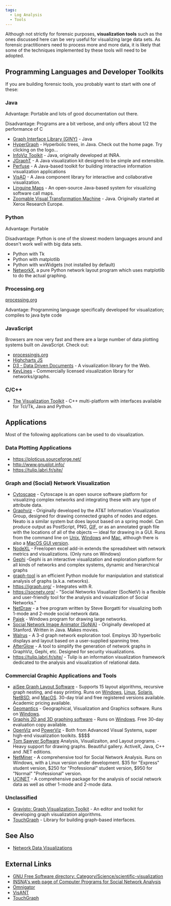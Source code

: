 ```yaml
---
tags:
  - Log Analysis
  - Tools
---
```

Although not strictly for forensic purposes, **visualization tools**
such as the ones discussed here can be very useful for visualizing large
data sets. As forensic practitioners need to process more and more data,
it is likely that some of the techniques implemented by these tools will
need to be adopted.

## Programming Languages and Developer Toolkits

If you are building forensic tools, you probably want to start with one
of these:

### Java

Advantage: Portable and lots of good documentation out there.

Disadvantage: Programs are a bit verbose, and only offers about 1/2 the
performance of C

* [Graph Interface Library (GINY)](https://csbi.sourceforge.net/index.html) - Java
* [HyperGraph](https://hypergraph.sourceforge.net/) - Hyperbolic trees,
  in Java. Check out the home page. Try clicking on the logo...
* [InfoViz Toolkit](https://ivtk.sourceforge.net/) - Java, originally
  developed at INRA.
* [JGraphT](https://jgrapht.org/) - A Java visualization kit
  designed to be simple and extensible.
* [Perfuse](https://blokt.com/) - A Java-based toolkit for
  building interactive information visualization applications
* [VisAD](https://www.ssec.wisc.edu/~billh/visad.html#intro) - A Java
  component library for interactive and collaborative visualization.
* [Linguine Maps](https://github.com/psimakov/linguine-maps) -
  An open-source Java-based system for visualizing software call maps.
* [Zoomable Visual Transformation Machine](https://zvtm.sourceforge.net/index.html) -
  Java. Originally started at Xerox Research Europe.

### Python

Advantage: Portable

Disadvantage: Python is one of the slowest modern languages around and
doesn't work well with big data sets.

* Python with Tk
* Python with matplotlib
* Python with wxWidgets (not installed by default)
* [NetworkX](https://networkx.org/), a pure Python network layout
  program which uses matplotlib to do the actual graphing.

### Processing.org

[processing.org](https://processing.org/)

Advantage: Programming language specifically developed for
visualization; compiles to java byte code

### JavaScript

Browsers are now very fast and there are a large number of data plotting
systems built on JavaScript. Check out:

* [processingjs.org](https://github.com/processing-js/processing-js)
* [Highcharts JS](https://www.highcharts.com/)
* [D3 - Data Driven Documents](https://d3js.org/) - A visualization library for
  the Web.
* [KeyLines](https://cambridge-intelligence.com/) - Commercially licensed visualization
  library for networks/graphs.

### C/C++

* [The Visualization Toolkit](https://vtk.org/) - C++ multi-platform
  with interfaces available for Tcl/Tk, Java and Python.

## Applications

Most of the following applications can be used to do visualization.

### Data Plotting Applications

* <https://ploticus.sourceforge.net/>
* <http://www.gnuplot.info/>
* <https://tulip.labri.fr/site/>

### Graph and (Social) Network Visualization

* [Cytoscape](https://cytoscape.org/) - Cytoscape is an open source
  software platform for visualizing complex networks and integrating
  these with any type of attribute data.
* [Graphviz](https://www.graphviz.org/) - Originally developed by the
  AT&T Information Visualization Group, designed
  for drawing connected graphs of nodes and edges. Neato is a similar
  system but does layout based on a spring model. Can produce output as
  PostScript, PNG, [GIF](gif.md), or as an annotated graph file with
  the locations of all of the objects — ideal for drawing in a GUI. Runs
  from the command line on [Unix](unix.md),
  [Windows](windows.md) and [Mac](mac_os_x.md), although
  there is also a [MacOS GUI version](http://www.pixelglow.com/graphviz/).
* [NodeXL](https://nodexl.com/) - Free/open excel add-in extends the spreadsheet
  with network metrics and visualizations. (Only runs on Windows)
* [Gephi](https://gephi.org/) -Gephi is an interactive visualization and
  exploration platform for all kinds of networks and complex systems,
  dynamic and hierarchical graphs
* [graph-tool](https://graph-tool.skewed.de/) is an efficient Python module for
   manipulation and statistical analysis of graphs (a.k.a. networks).
* <https://igraph.org/> - Integrates with R.
* <https://socnetv.org/> - "Social Networks Visualizer
  (SocNetV) is a flexible and user-friendly tool for the analysis and
  visualization of Social Networks."
* [NetDraw](https://sites.google.com/site/netdrawsoftware/welcome) -
  a free program written by Steve Borgatti for visualizing both 1-mode and
  2-mode social network data.
* [Pajek](http://mrvar.fdv.uni-lj.si/pajek/) - Windows program for drawing
  large networks.
* [Social Network Image Animator (SoNIA)](https://sourceforge.net/projects/sonia/) -
  Originally developed at Stanford. Written in Java. Makes movies.
* [Walrus](https://www.caida.org/catalog/software/walrus/) -
  A 3-d graph network exploration tool. Employs 3D hyperbolic displays and
  layout based on a user-supplied spanning tree.
* [AfterGlow](https://afterglow.sourceforge.net/) - A tool to simplify the
  generation of network graphs in GraphViz, Gephi, etc. Designed for
  security visualizations.
* <https://tulip.labri.fr/site/> - Tulip is an information
  visualization framework dedicated to the analysis and visualization of
  relational data.

### Commercial Graphic Applications and Tools

* [aiSee Graph Layout Software](https://www.absint.com/aisee/) - Supports 15
  layout algorithms, recursive graph nesting, and easy printing. Runs on
  [Windows](windows.md), [Linux](linux.md),
  [Solaris](solaris.md), [NetBSD](netbsd.md), and
  [MacOS](mac_os_x.md). 30-day trial and free registered versions
  available. Academic pricing available.
* [Geomantics](https://www.geomantics.com/) - Geographical, Visualization
  and Graphics software. Runs on [Windows](windows.md).
* [Graphis 2D and 3D graphing software](http://www.kylebank.com/) - Runs
  on [Windows](windows.md). Free 30-day evaluation copy
  available.
* [OpenViz](https://www.avs.com/openviz/) and [PowerViz](https://www.avs.com/examples/openviz/real-time-monitoring-for-larger-than-life-datasets/) -
  Both from Advanced Visual Systems, super high-end visualization toolkits.
  \$\$\$\$
* [Tom Sawyer Software](https://www.tomsawyer.com/) Analysis,
  Visualizaiton, and Layout programs. - Heavy support for drawing
  graphs. Beautiful gallery. ActiveX, Java, C++ and .NET editions.
* [NetMiner](https://www.netminer.com/kr/index.php) - A comprehensive tool for Social
  Network Analysis. Runs on Windows, with a Linux version under
  development. \$35 for "Express" student version, \$250 for
  "Professional" student version, \$950 for "Normal" "Professional"
  version.
* [UCINET](https://sites.google.com/site/ucinetsoftware/home) -
  A comprehensive package for the analysis of social network data as well as
  other 1-mode and 2-mode data.

### Unclassified

* [Gravisto: Graph Visualization Toolkit](https://github.com/Gravisto/Gravisto) -
  An editor and toolkit for developing graph visualization algorithms.
* [TouchGraph](https://touchgraph.sourceforge.net/) -
  Library for building graph-based interfaces.

## See Also

* [Network Data Visualizations](network_data_visualizations.md)

## External Links

* [GNU Free Software directory: Category/Science/scientific-visualization](https://directory.fsf.org/wiki/Category/Science/scientific-visualization)
* [INSNA's web page of Computer Programs for Social Network Analysis](https://www.insna.org/)
* [Omnigator](https://ontopia.net/omnigator/models/index.jsp)
* [VisANT](http://visant.bu.edu/)
* [TouchGraph](https://sourceforge.net/projects/touchgraph/)
